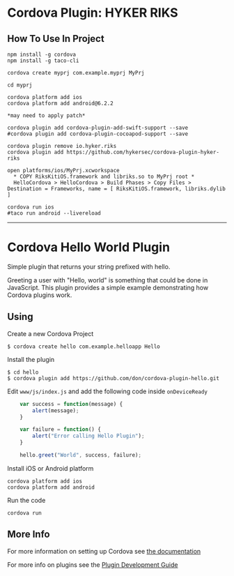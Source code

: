 # Cordova Plugin: HYKER RIKS

## How To Use In Project

    npm install -g cordova
    npm install -g taco-cli

    cordova create myprj com.example.myprj MyPrj

    cd myprj

    cordova platform add ios
    cordova platform add android@6.2.2

    *may need to apply patch*

    cordova plugin add cordova-plugin-add-swift-support --save
    #cordova plugin add cordova-plugin-cocoapod-support --save

    cordova plugin remove io.hyker.riks
    cordova plugin add https://github.com/hykersec/cordova-plugin-hyker-riks

    open platforms/ios/MyPrj.xcworkspace
      * COPY RiksKitiOS.framework and libriks.so to MyPrj root *
      HelloCordova > HelloCordova > Build Phases > Copy Files > Destination = Frameworks, name = [ RiksKitiOS.framework, libriks.dylib ]

    cordova run ios
    #taco run android --livereload

---
# Cordova Hello World Plugin

Simple plugin that returns your string prefixed with hello.

Greeting a user with "Hello, world" is something that could be done in JavaScript. This plugin provides a simple example demonstrating how Cordova plugins work.

## Using

Create a new Cordova Project

    $ cordova create hello com.example.helloapp Hello
    
Install the plugin

    $ cd hello
    $ cordova plugin add https://github.com/don/cordova-plugin-hello.git
    

Edit `www/js/index.js` and add the following code inside `onDeviceReady`

```js
    var success = function(message) {
        alert(message);
    }

    var failure = function() {
        alert("Error calling Hello Plugin");
    }

    hello.greet("World", success, failure);
```

Install iOS or Android platform

    cordova platform add ios
    cordova platform add android
    
Run the code

    cordova run 

## More Info

For more information on setting up Cordova see [the documentation](http://cordova.apache.org/docs/en/latest/guide/cli/index.html)

For more info on plugins see the [Plugin Development Guide](http://cordova.apache.org/docs/en/latest/guide/hybrid/plugins/index.html)
